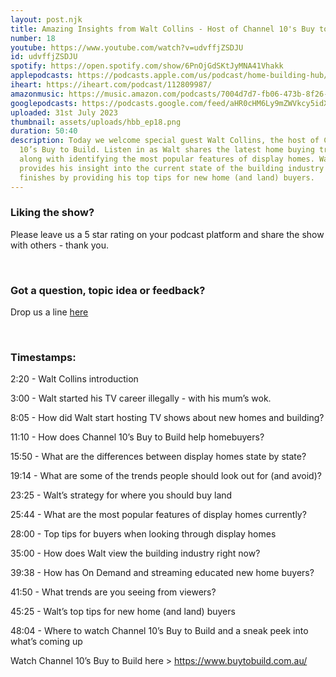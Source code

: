 ```yaml
---
layout: post.njk
title: Amazing Insights from Walt Collins - Host of Channel 10's Buy to Build
number: 18
youtube: https://www.youtube.com/watch?v=udvffjZSDJU
id: udvffjZSDJU
spotify: https://open.spotify.com/show/6PnOjGdSKtJyMNA41Vhakk
applepodcasts: https://podcasts.apple.com/us/podcast/home-building-hub/id1681936589
iheart: https://iheart.com/podcast/112809987/
amazonmusic: https://music.amazon.com/podcasts/7004d7d7-fb06-473b-8f26-8ce9992cac11
googlepodcasts: https://podcasts.google.com/feed/aHR0cHM6Ly9mZWVkcy5idXp6c3Byb3V0LmNvbS8yMTM5MTU1LnJzcw==
uploaded: 31st July 2023
thumbnail: assets/uploads/hbb_ep18.png
duration: 50:40
description: Today we welcome special guest Walt Collins, the host of Channel
  10’s Buy to Build. Listen in as Walt shares the latest home buying trends
  along with identifying the most popular features of display homes. Walt also
  provides his insight into the current state of the building industry and
  finishes by providing his top tips for new home (and land) buyers.
---
```

### Liking the show?

Please leave us a 5 star rating on your podcast platform and share the show with others - thank you.

<br>

### Got a question, topic idea or feedback?

Drop us a line <a href="/contact" id="contact-us" target="_blank">here</a>

<br>

### Timestamps:

2:20 - Walt Collins introduction 

3:00 - Walt started his TV career illegally - with his mum’s wok.

8:05 - How did Walt start hosting TV shows about new homes and building? 

11:10 - How does Channel 10’s Buy to Build help homebuyers?

15:50 - What are the differences between display homes state by state?

19:14 - What are some of the trends people should look out for (and avoid)? 

23:25 - Walt’s strategy for where you should buy land

25:44 - What are the most popular features of display homes currently?

28:00 - Top tips for buyers when looking through display homes

35:00 - How does Walt view the building industry right now?

39:38 - How has On Demand and streaming educated new home buyers?  

41:50 - What trends are you seeing from viewers?

45:25 - Walt’s top tips for new home (and land) buyers

48:04 - Where to watch Channel 10’s Buy to Build and a sneak peek into what’s coming up

Watch Channel 10’s Buy to Build here > https://www.buytobuild.com.au/